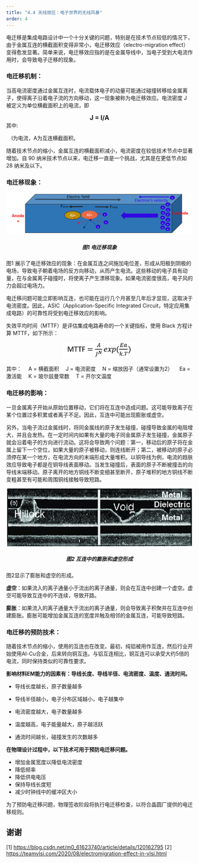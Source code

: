 ```yaml
---
title: "4.4 天线效应：电子世界的无线风暴"
order: 4
---
```


电迁移是集成电路设计中一个十分关键的问题，特别是在技术节点较低的情况下，由于金属互连的横截面积变得非常小，电迁移效应（electro-migration effect）变得愈发显著。简单来说，电迁移效应指的是在金属导线中，当电子受到大电流作用时，会导致电子迁移的现象。

### 电迁移机制：

当高电流密度通过金属互连时，电流载体电子的动量可能通过碰撞转移给金属离子，使得离子沿着电子流的方向移动，这一现象被称为电迁移效应。电流密度 J 被定义为单位横截面积上的电流，即

<center><b><big> J = I/A </big></b></center>
其中:

&emsp;I为电流，A为互连横截面积。

随着技术节点的缩小，金属互连的横截面积减小，电流密度在较低技术节点中显著增加。自 90 纳米技术节点以来，电迁移一直是一个挑战，尤其是在更低节点如 28 纳米及以下。

### 电迁移现象：

<div style="text-align:center;">
  <img src="./image-21 copy.png" alt="ASIC Flow" width="500" />
  <h5>图1 电迁移现象</h5>
</div>

图1 展示了电迁移效应的现象：在金属互连之间施加电位差，形成从阳极到阴极的电场，导致电子朝着电场的反方向移动，从而产生电流。这些移动的电子具有动量，在与金属离子碰撞时，将使离子产生漂移现象。如果电流密度很高，电子风的力会超过电场力。

电迁移问题可能立即影响互连，也可能在运行几个月甚至几年后才显现，这取决于电流密度。因此，ASIC（Application-Specific Integrated Circuit，特定应用集成电路）的可靠性将受到电迁移效应的影响。

失效平均时间（MTTF）是评估集成电路寿命的一个关键指标，使用 Black 方程计算 MTTF，如下所示：
<div style="text-align:center;">
  <img src="./image-22 copy.png" alt="ASIC Flow" width="200" />
</div>

其中：
&emsp;A = 横截面积
&emsp;J = 电流密度
&emsp;N = 缩放因子（通常设置为2）
&emsp;Ea = 激活能
&emsp;K = 玻尔兹曼常数
&emsp;T = 开尔文温度

### 电迁移的影响：
一旦金属离子开始从原始位置移动，它们将在互连中造成问题。这可能导致离子在某个位置过多积累或者离子不足。因此，互连中可能出现膨胀或虚空。

另外，当电子流过金属线时，将同金属线的原子发生碰撞，碰撞导致金属的电阻增大，并且会发热。在一定时间内如果有大量的电子同金属原子发生碰撞，金属原子就会沿着电子的方向进行流动。这将会导致两个问题：第一，移动后的原子将在金属上留下一个空位，如果大量的原子被移动，则连线断开；第二，被移动的原子必须停在某一个地方，在电流方向的末端形成大量堆积。以铜导线为例，电流的趋肤效应导致电子都是在铜导线表面移动。当发生碰撞后，表面的原子不断被撞击的向导线末端移动。原子离开的地方铜线不断变细甚至断开，原子堆积的地方铜线不断变粗甚至有可能和周围铜线接触导致短路。

<div style="text-align:center;">
  <img src="./image-23.png" alt="ASIC Flow" width="500" />
  <h5>图2 互连中的膨胀和虚空形成</h5>
</div>

图2显示了膨胀和虚空的形成。

**虚空**：如果流入的离子通量小于流出的离子通量，则会在互连中创建一个虚空。虚空可能导致互连中的不连续，导致开路。

**膨胀**：如果流入的离子通量大于流出的离子通量，则会导致离子积聚并在互连中创建膨胀。膨胀可能增加金属互连的宽度并触及相邻的金属互连，可能导致短路。

### 电迁移的预防技术：
随着技术节点的缩小，使用的互连也在改变。最初，纯铝被用作互连，然后行业开始使用Al-Cu合金，后来转向铜互连。与铝互连相比，铜互连可以承受大约5倍的电流，同时保持类似的可靠性要求。

**影响材料EM能力的因素有：导线长度、导线半径、电流密度、温度、通流时间。**

- 导线长度越长，原子数量越多 

- 导线半径越小，电子分布区域越小，电子越集中 

- 电流密度越大，电子数量越多 

- 温度越高，电子能量越大，原子越活跃 

- 通流时间越长，碰撞发生的次数越多

**在物理设计过程中，以下技术可用于预防电迁移问题。**

- 增加金属宽度以降低电流密度
- 降低频率
- 降低供电电压
- 保持导线长度短
- 减少时钟线中的缓冲区大小

为了预防电迁移问题，物理签收阶段将执行电迁移检查，以符合晶圆厂提供的电迁移规则。

## 谢谢

[1] https://blog.csdn.net/m0_61623740/article/details/120162795
[2] https://teamvlsi.com/2020/08/electromigration-effect-in-vlsi.html